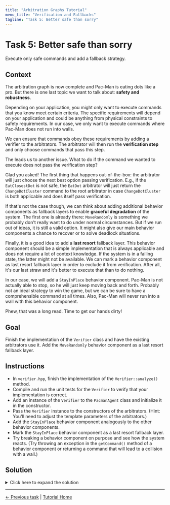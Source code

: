 ```yaml
---
title: "Arbitration Graphs Tutorial"
menu_title: "Verification and Fallbacks"
tagline: "Task 5: Better safe than sorry"
---
```


# Task 5: Better safe than sorry

Execute only safe commands and add a fallback strategy.

## Context

The arbitration graph is now complete and Pac-Man is eating dots like a pro.
But there is one last topic we want to talk about: **safety and robustness**.

Depending on your application, you might only want to execute commands that you know meet certain criteria. 
The specific requirements will depend on your application and could be anything from physical constraints to safety requirements.
In our case, we only want to execute commands where Pac-Man does not run into walls.

We can ensure that commands obey these requirements by adding a verifier to the arbitrators.
The arbitrator will then run the **verification step** and only choose commands that pass this step.

The leads us to another issue.
What to do if the command we wanted to execute does not pass the verification step?

Glad you asked!
The first thing that happens out-of-the-box: the arbitrator will just choose the next best option passing verification.
E.g., if the `EatClosestDot` is not safe, the `EatDot` arbitrator will just return the `ChangeDotCluster` command to the root arbitrator
  in case `ChangeDotCluster` is both applicable and does itself pass verification.

If that's not the case though, we can think about adding additional behavior components as fallback layers to enable **graceful degradation** of the system.
The first one is already there: `MoveRandomly` is something we probably don't really want to do under normal circumstances.
But if we run out of ideas, it is still a valid option.
It might also give our main behavior components a chance to recover or to solve deadlock situations.

Finally, it is a good idea to add a **last resort** fallback layer.
This behavior component should be a simple implementation that is always applicable and does not require a lot of context knowledge.
If the system is in a failing state, the latter might not be available.
We can mark a behavior component as last resort fallback layer in order to exclude it from verification.
After all, it's our last straw and it's better to execute that than to do nothing.

In our case, we will add a `StayInPlace` behavior component.
Pac-Man is not actually able to stop, so he will just keep moving back and forth.
Probably not an ideal strategy to win the game, but we can be sure to have a comprehensible command at all times.
Also, Pac-Man will never run into a wall with this behavior component.

Phew, that was a long read.
Time to get our hands dirty!


## Goal

Finish the implementation of the `Verifier` class and have the existing arbitrators use it.
Add the `MoveRandomly` behavior component as a last resort fallback layer.

## Instructions

- In `verifier.hpp`, finish the implementation of the `Verifier::analyze()` method.
- Compile and run the unit tests for the `Verifier` to verify that your implementation is correct.
- Add an instance of the `Verifier` to the `PacmanAgent` class and initialize it in the constructor.
- Pass the `Verifier` instance to the constructors of the arbitrators.
  (Hint: You'll need to adjust the template parameters of the arbitrators.)
- Add the `StayInPlace` behavior component analogously to the other behavior components.
- Mark the `StayInPlace` behavior component as a last resort fallback layer.
- Try breaking a behavior component on purpose and see how the system reacts.
  (Try throwing an exception in the `getCommand()` method of a behavior component or returning a command that will lead to a collision with a wall.)

## Solution

<details>
<summary>Click here to expand the solution</summary>

In the `Verifier::analyze()` method (in `include/demo/verifier.hpp`), we simply check if the command would lead to an invalid position:
```cpp
arbitration_graphs::verification::AbstractResult::Ptr analyze(const Time& /*time*/,
                                                          const EnvironmentModel& environmentModel,
                                                          const Command& command) const override {
    Move nextMove = Move{command.path.front()};
    Position nextPosition = environmentModel.pacmanPosition() + nextMove.deltaPosition;

    if (environmentModel.isPassableCell(nextPosition)) {
        return std::make_shared<VerificationResult>(true);
    }

    return std::make_shared<VerificationResult>(false);
}
```

Include the verifier header you just implemented, in `include/demo/pacman_agent.hpp`.
Also, include `stay_in_place_behavior.hpp`.
```cpp
#include "stay_in_place_behavior.hpp"
#include "verifier.hpp"
```

Add the verifier and the fallback behavior component as members of the `PacmanAgent` class:
```cpp
private:
    StayInPlaceBehavior::Ptr stayInPlaceBehavior_;

    Verifier::Ptr verifier_;
```

In the constructor of the `PacmanAgent` class, initialize the verifier and the `StayInPlace` behavior component.
Make sure to also pass the verifier to the arbitrator constructors:
```cpp
explicit PacmanAgent(const entt::Game& game) : environmentModel_{game} {
    // Initialize the verifier
    verifier_ = std::make_shared<Verifier>();

    avoidGhostBehavior_ = std::make_shared<AvoidGhostBehavior>(parameters_.avoidGhostBehavior);
    changeDotClusterBehavior_ = std::make_shared<ChangeDotClusterBehavior>();
    chaseGhostBehavior_ = std::make_shared<ChaseGhostBehavior>(parameters_.chaseGhostBehavior);
    eatClosestDotBehavior_ = std::make_shared<EatClosestDotBehavior>();
    moveRandomlyBehavior_ = std::make_shared<MoveRandomlyBehavior>(parameters_.moveRandomlyBehavior);
    // Initialize the StayInPlace behavior component
    stayInPlaceBehavior_ = std::make_shared<StayInPlaceBehavior>();

    // Pass the verifier instance to the cost arbitrator
    eatDotsArbitrator_ = std::make_shared<CostArbitrator>("EatDots", verifier_);
    costEstimator_ = std::make_shared<CostEstimator>(environmentModel_, parameters_.costEstimator);
    eatDotsArbitrator_->addOption(
        changeDotClusterBehavior_, CostArbitrator::Option::Flags::INTERRUPTABLE, costEstimator_);
    eatDotsArbitrator_->addOption(
        eatClosestDotBehavior_, CostArbitrator::Option::Flags::INTERRUPTABLE, costEstimator_);

    // Pass the verifier instance to the priority arbitrator
    rootArbitrator_ = std::make_shared<PriorityArbitrator>("Pac-Man", verifier_);
    rootArbitrator_->addOption(chaseGhostBehavior_, PriorityArbitrator::Option::Flags::INTERRUPTABLE);
    rootArbitrator_->addOption(avoidGhostBehavior_, PriorityArbitrator::Option::Flags::INTERRUPTABLE);
    rootArbitrator_->addOption(eatDotsArbitrator_, PriorityArbitrator::Option::Flags::INTERRUPTABLE);
    rootArbitrator_->addOption(moveRandomlyBehavior_, PriorityArbitrator::Option::Flags::INTERRUPTABLE);
    // Add the StayInPlace behavior component. Mark it as a last resort fallback layer using the FALLBACK flag.
    rootArbitrator_->addOption(stayInPlaceBehavior_,
                               PriorityArbitrator::Option::Flags::INTERRUPTABLE |
                                   PriorityArbitrator::Option::FALLBACK);
}
```
</details>


---
[← Previous task](4_cost_arbitration.md)
|
[Tutorial Home](../Tutorial.md)
